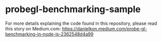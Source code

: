 # probegl-benchmarking-sample

For more details explaining the code found in this repository, please read this story on Medium.com: https://danielkon.medium.com/probe-gl-benchmarking-in-node-js-2362548d4a99